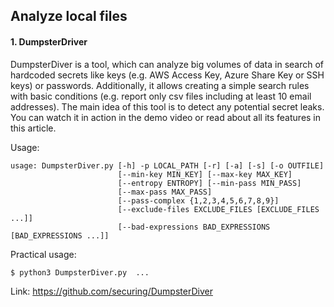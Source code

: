 ## Analyze local files

#### 1. DumpsterDriver

DumpsterDiver is a tool, which can analyze big volumes of data in search of hardcoded secrets like keys (e.g. AWS Access Key, Azure Share Key or SSH keys) or passwords. Additionally, it allows creating a simple search rules with basic conditions (e.g. report only csv files including at least 10 email addresses). The main idea of this tool is to detect any potential secret leaks. You can watch it in action in the demo video or read about all its features in this article.

Usage:
```
usage: DumpsterDiver.py [-h] -p LOCAL_PATH [-r] [-a] [-s] [-o OUTFILE]
                        [--min-key MIN_KEY] [--max-key MAX_KEY]
                        [--entropy ENTROPY] [--min-pass MIN_PASS]
                        [--max-pass MAX_PASS]
                        [--pass-complex {1,2,3,4,5,6,7,8,9}]
                        [--exclude-files EXCLUDE_FILES [EXCLUDE_FILES ...]]
                        [--bad-expressions BAD_EXPRESSIONS [BAD_EXPRESSIONS ...]]
```

Practical usage:
```
$ python3 DumpsterDiver.py  ...
```


Link: https://github.com/securing/DumpsterDiver
